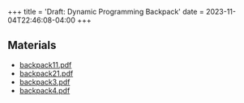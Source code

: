 +++
title = 'Draft: Dynamic Programming Backpack'
date = 2023-11-04T22:46:08-04:00
+++

<!--more-->
## Materials
- <a href="/pdfs/backpack11.pdf">backpack11.pdf</a>
- <a href="/pdfs/backpack21.pdf">backpack21.pdf</a>
- <a href="/pdfs/backpack3.pdf">backpack3.pdf</a>
- <a href="/pdfs/backpack4.pdf">backpack4.pdf</a>

